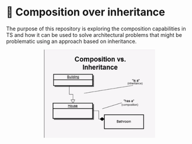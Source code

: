 # 🏢 Composition over inheritance

The purpose of this repository is exploring the composition capabilities in TS and how it can be used to solve architectural problems that might be problematic using an approach based on inheritance.

<p align="center">
  <img width=300 src="./assets/composition.png" >
<p>
